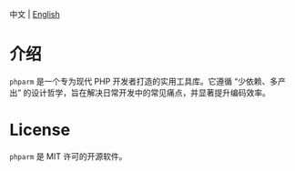 中文 | [English](./readme.md)

# 介绍

`phparm` 是一个专为现代 PHP 开发者打造的实用工具库。它遵循 “少依赖、多产出” 的设计哲学，旨在解决日常开发中的常见痛点，并显著提升编码效率。

# License

`phparm` 是 MIT 许可的开源软件。
